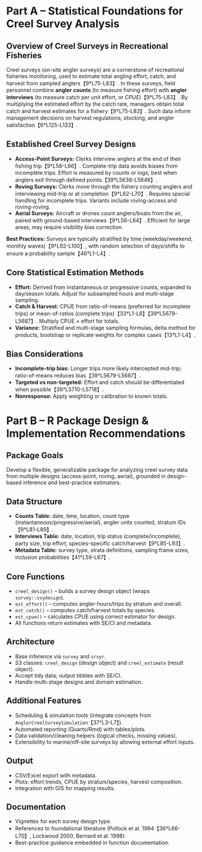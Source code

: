 
# Part A – Statistical Foundations for Creel Survey Analysis

## Overview of Creel Surveys in Recreational Fisheries
Creel surveys (on-site angler surveys) are a cornerstone of recreational fisheries monitoring, used to estimate total angling effort, catch, and harvest from sampled anglers【9†L75-L83】. In these surveys, field personnel combine **angler counts** (to measure fishing effort) with **angler interviews** (to measure catch per unit effort, or *CPUE*)【9†L75-L83】. By multiplying the estimated effort by the catch rate, managers obtain total catch and harvest estimates for a fishery【9†L75-L83】. Such data inform management decisions on harvest regulations, stocking, and angler satisfaction【6†L125-L133】.

## Established Creel Survey Designs
- **Access-Point Surveys:** Clerks interview anglers at the end of their fishing trip【9†L58-L66】. Complete-trip data avoids biases from incomplete trips. Effort is measured by counts or logs; best when anglers exit through defined points【39†L5638-L5646】.
- **Roving Surveys:** Clerks move through the fishery counting anglers and interviewing mid-trip or at completion【9†L62-L70】. Requires special handling for incomplete trips. Variants include roving-access and roving-roving.
- **Aerial Surveys:** Aircraft or drones count anglers/boats from the air, paired with ground-based interviews【9†L56-L64】. Efficient for large areas, may require visibility bias correction.

**Best Practices:** Surveys are typically stratified by time (weekday/weekend, monthly waves)【9†L92-L100】, with random selection of days/shifts to ensure a probability sample【46†L1-L4】.

## Core Statistical Estimation Methods
- **Effort:** Derived from instantaneous or progressive counts, expanded to day/season totals. Adjust for subsampled hours and multi-stage sampling.
- **Catch & Harvest:** CPUE from ratio-of-means (preferred for incomplete trips) or mean-of-ratios (complete trips)【33†L1-L8】【39†L5679-L5687】. Multiply CPUE × effort for totals.
- **Variance:** Stratified and multi-stage sampling formulas, delta method for products, bootstrap or replicate weights for complex cases【13†L1-L4】.

## Bias Considerations
- **Incomplete-trip bias:** Longer trips more likely intercepted mid-trip; ratio-of-means reduces bias【39†L5679-L5687】.
- **Targeted vs non-targeted:** Effort and catch should be differentiated when possible【39†L5710-L5718】.
- **Nonresponse:** Apply weighting or calibration to known totals.



# Part B – R Package Design & Implementation Recommendations

## Package Goals
Develop a flexible, generalizable package for analyzing creel survey data from multiple designs (access-point, roving, aerial), grounded in design-based inference and best-practice estimators.

## Data Structure
- **Counts Table:** date, time, location, count type (instantaneous/progressive/aerial), angler units counted, stratum IDs【9†L81-L89】.
- **Interviews Table:** date, location, trip status (complete/incomplete), party size, trip effort, species-specific catch/harvest【9†L85-L93】.
- **Metadata Table:** survey type, strata definitions, sampling frame sizes, inclusion probabilities【41†L59-L67】.

## Core Functions
- `creel_design()` – builds a survey design object (wraps `survey::svydesign`).
- `est_effort()` – computes angler-hours/trips by stratum and overall.
- `est_catch()` – computes catch/harvest totals by species.
- `est_cpue()` – calculates CPUE using correct estimator for design.
- All functions return estimates with SE/CI and metadata.

## Architecture
- Base inference via `survey` and `srvyr`.
- S3 classes: `creel_design` (design object) and `creel_estimate` (result object).
- Accept tidy data; output tibbles with SE/CI.
- Handle multi-stage designs and domain estimation.

## Additional Features
- Scheduling & simulation tools (integrate concepts from `AnglerCreelSurveySimulation`【37†L3-L7】).
- Automated reporting (Quarto/Rmd) with tables/plots.
- Data validation/cleaning helpers (logical checks, missing values).
- Extensibility to marine/off-site surveys by allowing external effort inputs.

## Output
- CSV/Excel export with metadata.
- Plots: effort trends, CPUE by stratum/species, harvest composition.
- Integration with GIS for mapping results.

## Documentation
- Vignettes for each survey design type.
- References to foundational literature (Pollock et al. 1994【36†L66-L70】, Lockwood 2000, Bernard et al. 1998).
- Best-practice guidance embedded in function documentation.
